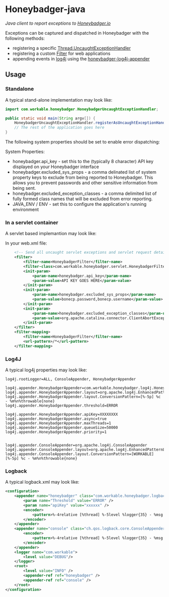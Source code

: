 # Honeybadger-java
*Java client to report exceptions to [Honeybadger.io](https://www.honeybadger.io)*

Exceptions can be captured and dispatched in Honeybadger with the following methods:

- registering a specific [Thread.UncaughtExceptionHandler](https://docs.oracle.com/javase/7/docs/api/java/lang/Thread.UncaughtExceptionHandler.html)
- registering a custom [Filter](http://docs.oracle.com/javaee/7/api/javax/servlet/Filter.html) for web applications
- appending events in [log4j](https://logging.apache.org/log4j/1.2/) using the [honeybadger-log4j-appender](honeybadger-log4j-appender)


## Usage

### Standalone
A typical stand-alone implementation may look like:

```java
import com.workable.honeybadger.HoneybadgerUncaughtExceptionHandler;

public static void main(String argv[]) {
    HoneybadgerUncaughtExceptionHandler.registerAsUncaughtExceptionHandler();
    // The rest of the application goes here
}
```
The following system properties should be set to enable error dispatching:

System Properties:

 - honeybadger.api_key - set this to the (typically 8 character) API key displayed on your Honeybadger interface
 - honeybadger.excluded_sys_props - a comma delinated list of system property
   keys to exclude from being reported to Honeybadger. This allows you to prevent
   passwords and other sensitive information from being sent.
 - honeybadger.excluded_exception_classes - a comma delimited list of fully formed
   class names that will be excluded from error reporting.
 - JAVA_ENV / ENV - set this to configure the application's running environment

### In a servlet container
A servlet based implemantion may look like:

In your web.xml file:

```xml
    <!-- Send all uncaught servlet exceptions and servlet request details to Honeybadger -->
    <filter>
        <filter-name>HoneybadgerFilter</filter-name>
        <filter-class>com.workable.honeybadger.servlet.HoneybadgerFilter</filter-class>
        <init-param>
            <param-name>honeybadger.api_key</param-name>
            <param-value>API KEY GOES HERE</param-value>
        </init-param>
        <init-param>
            <param-name>honeybadger.excluded_sys_props</param-name>
            <param-value>bonecp.password,bonecp.username</param-value>
        </init-param>
        <init-param>
            <param-name>honeybadger.excluded_exception_classes</param-name>
            <param-value>org.apache.catalina.connector.ClientAbortException</param-value>
        </init-param>
    </filter>
    <filter-mapping>
        <filter-name>HoneybadgerFilter</filter-name>
        <url-pattern>/*</url-pattern>
    </filter-mapping>
```

### Log4J
A typical log4j properties may look like:

```properties
log4j.rootLogger=ALL, ConsoleAppender, HoneybadgerAppender

log4j.appender.HoneybadgerAppender=com.workable.honeybadger.log4j.HoneybadgerAppender
log4j.appender.HoneybadgerAppender.layout=org.apache.log4j.EnhancedPatternLayout
log4j.appender.HoneybadgerAppender.layout.ConversionPattern=[%-5p] %c - %m%n%throwable{none}
log4j.appender.HoneybadgerAppender.threshold=ERROR

log4j.appender.HoneybadgerAppender.apiKey=XXXXXXXX
log4j.appender.HoneybadgerAppender.async=true
log4j.appender.HoneybadgerAppender.maxThreads=1
log4j.appender.HoneybadgerAppender.queueSize=50000
log4j.appender.HoneybadgerAppender.priority=1


log4j.appender.ConsoleAppender=org.apache.log4j.ConsoleAppender
log4j.appender.ConsoleAppender.layout=org.apache.log4j.EnhancedPatternLayout
log4j.appender.ConsoleAppender.layout.ConversionPattern=[WORKABLE] [%-5p] %c - %m%n%throwable{none}
```
### Logback
A typical logback.xml may look like:

```xml
<configuration>
    <appender name="honeybadger" class="com.workable.honeybadger.logback.HoneybadgerAppender">
        <param name="Threshold" value="ERROR" />
        <param name="apiKey" value="xxxxxx" />
        <encoder>
            <pattern>%-4relative [%thread] %-5level %logger{35} - %msg %n</pattern>
        </encoder>
    </appender>
    <appender name="console" class="ch.qos.logback.core.ConsoleAppender">
        <encoder>
            <pattern>%-4relative [%thread] %-5level %logger{35} - %msg %n</pattern>
        </encoder>
    </appender>
    <logger name="com.workable">
        <level value="DEBUG"/>
    </logger>
    <root>
        <level value="INFO" />
        <appender-ref ref="honeybadger" />
        <appender-ref ref="console" />
    </root>
</configuration>
```
